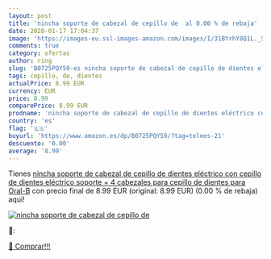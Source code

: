 ```yaml
---
layout: post
title: 'nincha soporte de cabezal de cepillo de  al 0.00 % de rebaja'
date: 2020-01-17 17:04:37
image: 'https://images-eu.ssl-images-amazon.com/images/I/31BYrhY8Q1L._SL200_.jpg'
comments: true
category: ofertas
author: ring
slug: 'B0725PQY59-es nincha soporte de cabezal de cepillo de dientes eléctrico...'
tags: cepillo, de, dientes
actualPrice: 8.99 EUR
currency: EUR
price: 8.99
comparePrice: 8.99 EUR
prodname: 'nincha soporte de cabezal de cepillo de dientes eléctrico con cepillo de dientes eléctrico soporte + 4 cabezales para cepillo de dientes para Oral-B'
country: 'es'
flag: '🇪🇸'
buyurl: 'https://www.amazon.es/dp/B0725PQY59/?tag=tolees-21'
descuento: '0.00'
average: '8.99'
---
```


Tienes [nincha soporte de cabezal de cepillo de dientes eléctrico con cepillo de dientes eléctrico soporte + 4 cabezales para cepillo de dientes para Oral-B](https://www.amazon.es/dp/B0725PQY59/?tag=tolees-21) con precio final de  8.99 EUR (original: 8.99 EUR) (0.00 %  de rebaja) aqui!

[![nincha soporte de cabezal de cepillo de ](https://images-eu.ssl-images-amazon.com/images/I/31BYrhY8Q1L._SL200_.jpg)](https://www.amazon.es/dp/B0725PQY59/?tag=tolees-21)

🔎:


[🛒 Comprar!!!](https://www.amazon.es/dp/B0725PQY59/?tag=tolees-21)
